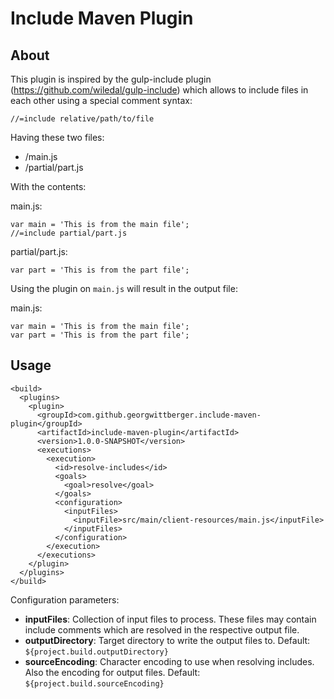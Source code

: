 # Include Maven Plugin

## About

This plugin is inspired by the gulp-include plugin (https://github.com/wiledal/gulp-include) which allows to include files in each other using a special comment syntax:

    //=include relative/path/to/file

Having these two files:

-   /main.js
-   /partial/part.js

With the contents:

main.js:

    var main = 'This is from the main file';
    //=include partial/part.js

partial/part.js:

    var part = 'This is from the part file';

Using the plugin on `main.js` will result in the output file:

main.js:

    var main = 'This is from the main file';
    var part = 'This is from the part file';

## Usage

    <build>
      <plugins>
        <plugin>
          <groupId>com.github.georgwittberger.include-maven-plugin</groupId>
          <artifactId>include-maven-plugin</artifactId>
          <version>1.0.0-SNAPSHOT</version>
          <executions>
            <execution>
              <id>resolve-includes</id>
              <goals>
                <goal>resolve</goal>
              </goals>
              <configuration>
                <inputFiles>
                  <inputFile>src/main/client-resources/main.js</inputFile>
                </inputFiles>
              </configuration>
            </execution>
          </executions>
        </plugin>
      </plugins>
    </build>

Configuration parameters:

-   **inputFiles**: Collection of input files to process. These files may contain include comments which are resolved in the respective output file.
-   **outputDirectory**: Target directory to write the output files to. Default: `${project.build.outputDirectory}`
-   **sourceEncoding**: Character encoding to use when resolving includes. Also the encoding for output files. Default: `${project.build.sourceEncoding}`
